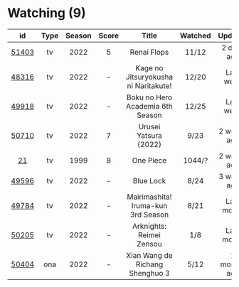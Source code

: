 # Watching (9)

|                      id                      | Type | Season | Score |                 Title                | Watched |    Updated   | Start Date |
| :------------------------------------------: | :--: | :----: | :---: | :----------------------------------: | :-----: | :----------: | :--------: |
| [51403](https://myanimelist.net/anime/51403) |  tv  |  2022  |   5   |              Renai Flops             |  11/12  |  2 days ago  | 10/27/2022 |
| [48316](https://myanimelist.net/anime/48316) |  tv  |  2022  |   -   | Kage no Jitsuryokusha ni Naritakute! |  12/20  |   Last week  | 10/06/2022 |
| [49918](https://myanimelist.net/anime/49918) |  tv  |  2022  |   -   |   Boku no Hero Academia 6th Season   |  12/25  |   Last week  | 10/02/2022 |
| [50710](https://myanimelist.net/anime/50710) |  tv  |  2022  |   7   |         Urusei Yatsura (2022)        |   9/23  |  2 weeks ago | 10/14/2022 |
|    [21](https://myanimelist.net/anime/21)    |  tv  |  1999  |   8   |               One Piece              |  1044/? |  2 weeks ago | 01/01/2013 |
| [49596](https://myanimelist.net/anime/49596) |  tv  |  2022  |   -   |               Blue Lock              |   8/24  |  3 weeks ago | 10/16/2022 |
| [49784](https://myanimelist.net/anime/49784) |  tv  |  2022  |   -   |  Mairimashita! Iruma-kun 3rd Season  |   8/21  |  Last month  | 10/09/2022 |
| [50205](https://myanimelist.net/anime/50205) |  tv  |  2022  |   -   |       Arknights: Reimei Zensou       |   1/8   |  Last month  | 11/06/2022 |
| [50404](https://myanimelist.net/anime/50404) |  ona |  2022  |   -   |    Xian Wang de Richang Shenghuo 3   |   5/12  | 2 months ago | 10/03/2022 |